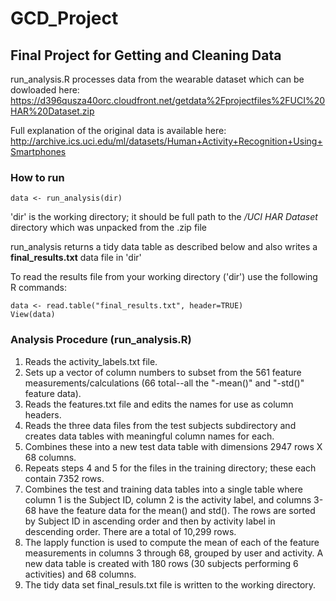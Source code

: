 # GCD_Project
## Final Project for Getting and Cleaning Data 

run_analysis.R processes data from the wearable dataset which can be dowloaded here:
https://d396qusza40orc.cloudfront.net/getdata%2Fprojectfiles%2FUCI%20HAR%20Dataset.zip

Full explanation of the original data is available here:
http://archive.ics.uci.edu/ml/datasets/Human+Activity+Recognition+Using+Smartphones

### How to run

```
data <- run_analysis(dir)
```

'dir' is the working directory; it should be full path to the */UCI HAR Dataset* 
directory which was unpacked from the .zip file

run_analysis returns a tidy data table as described below and also writes a 
**final_results.txt** data file in 'dir' 

To read the results file from your working directory ('dir') use the following R commands:

```
data <- read.table("final_results.txt", header=TRUE)
View(data)
```

### Analysis Procedure (run_analysis.R)
1. Reads the activity_labels.txt file.
2. Sets up a vector of column numbers to subset from the 561 feature measurements/calculations
(66 total--all the "-mean()" and "-std()" feature data).
3. Reads the features.txt file and edits the names for use as column headers.
4. Reads the three data files from the test subjects subdirectory and creates data tables with meaningful column names for each.   
5. Combines these into a new test data table with dimensions 2947 rows X 68 columns.
6. Repeats steps 4 and 5 for the files in the training directory; these each contain 7352 rows. 
7. Combines the test and training data tables into a single table where column 1 is the Subject ID, 
column 2 is the activity label, and columns 3-68 have the feature data for the mean() and std().  The rows are 
sorted by Subject ID in ascending order and then by activity label in descending order.  There are a total of 10,299 rows.
8. The lapply function is used to compute the mean of each of the feature measurements in columns 3 through 68, 
grouped by user and activity.  A new data table is created with 180 rows (30 subjects performing 6 activities) and 68 columns.  
9. The tidy data set final_resuls.txt file is written to the working directory.
  

